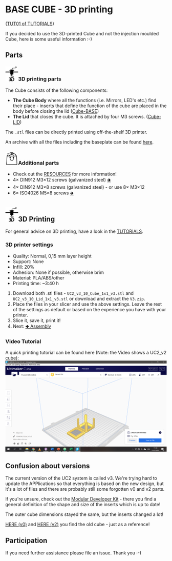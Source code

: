 # BASE CUBE - 3D printing
([TUT01 of TUTORIALS](../../../TUTORIALS))

If you decided to use the 3D-printed Cube and not the injection moulded Cube, here is some useful information :-)

## Parts

### <img src="./IMAGES/P.png" width=40>3D printing parts
The Cube consists of the following components:

* **The Cube Body** where all the functions (i.e. Mirrors, LED's etc.) find their place - inserts that define the function of the cube are placed in the body before closing the lid ([Cube-BASE](UC2_v3_10_Cube_1x1_v3.stl))
* **The Lid** that closes the cube. It is attached by four M3 screws.  ([Cube-LID](UC2_v3_10_Lid_1x1_v3.stl))

The `.stl` files can be directly printed using off-the-shelf 3D printer.

An archive with all the files including the baseplate can be found [here](V3.zip).

### <img src="./IMAGES/B.png" width=40>Additional parts
* Check out the [RESOURCES](../../../TUTORIALS/RESOURCES) for more information!
* 4× DIN912 M3×12 screws (galvanized steel) [🢂](https://eshop.wuerth.de/Zylinderschraube-mit-Innensechskant-SHR-ZYL-ISO4762-88-IS25-A2K-M3X12/00843%20%2012.sku/de/DE/EUR/)
* 4× DIN912 M3×8 screws (galvanized steel) - or use 8× M3×12
* 6× ISO4026 M5×8 screws [🢂](https://eshop.wuerth.de/Produktkategorien/ISO-4026-Stahl-45H-verzinkt/14013511052004.cyid/1401.cgid/de/DE/EUR/?CatalogCategoryRef=14013511052004%40WuerthGroup-Wuerth-1401&SelectedFilterAttribut=%255B%257B%2522name%2522%253A%2522AT_ThreadTypeXNominalDiameter%2522%252C%2522value%2522%253A%255B%2522M5%2522%255D%252C%2522title%2522%253A%2522Gewindeart%2520x%2520Nenndurchmesser%2522%257D%252C%257B%2522name%2522%253A%2522AT_Length%2522%252C%2522value%2522%253A%255B%25228%2520mm%2522%255D%252C%2522title%2522%253A%2522L%25C3%25A4nge%2522%257D%255D)

## <img src="./IMAGES/P.png" width=40>3D Printing

For general advice on 3D printing, have a look in the [TUTORIALS](../../../TUTORIALS#3d-printing).

### 3D printer settings

* Quality: Normal, 0,15 mm layer height
* Support: None
* Infill: 20%
* Adhesion: None if possible, otherwise brim
* Material: PLA/ABS/other
* Printing time: ~3:40 h

1. Download both .stl files - `UC2_v3_10_Cube_1x1_v3.stl` and `UC2_v3_10_Lid_1x1_v3.stl` or download and extract the `V3.zip`.
1. Place the files in your slicer and use the above settings. Leave the rest of the settings as default or based on the experience you have with your printer.
1. Slice it, save it, print it!
1. Next: [🢂 Assembly](../#assembly-video-tutorial)

### Video Tutorial
A quick printing tutorial can be found here (Note: the Video shows a UC2_v2 cube):
[![UC2 YouSeeToo - How to print the base-cube?](./IMAGES/CURA_1.png)](https://www.youtube.com/watch?v=SblqYJYXe4k&feature=youtu.be)

## Confusion about versions

The current version of the UC2 system is called v3. We're trying hard to update the APPlications so that everything is based on the new design, but it's a lot of files and there are probably still some forgotten v0 and v2 parts.

If you're unsure, check out the [Modular Developer Kit](../../../MDK) - there you find a general definition of the shape and size of the inserts which is up to date!

The outer cube dimensions stayed the same, but the inserts changed a lot!

[HERE (v0)](V0.zip) and [HERE (v2)](V2.zip) you find the old cube - just as a reference!

## Participation
If you need further assistance please file an issue. Thank you :-)
